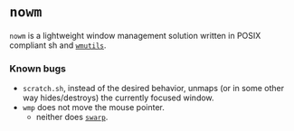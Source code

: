 # `nowm`

`nowm` is a lightweight window management solution written in POSIX compliant
sh and [`wmutils`](https://wmutils.io).

### Known bugs

* `scratch.sh`, instead of the desired behavior, unmaps (or in some other way
  hides/destroys) the currently focused window.
* `wmp` does not move the mouse pointer.
	* neither does [`swarp`](https://tools.suckless.org/x/swarp).
